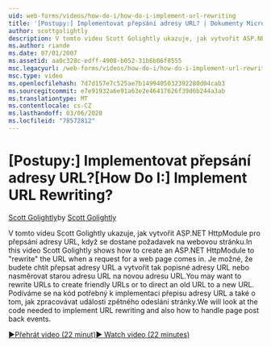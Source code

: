 ```yaml
---
uid: web-forms/videos/how-do-i/how-do-i-implement-url-rewriting
title: '[Postupy:] Implementovat přepsání adresy URL? | Dokumenty Microsoft'
author: scottgolightly
description: V tomto videu Scott Golightly ukazuje, jak vytvořit ASP.NET HttpModule pro přepsání adresy URL, když se objeví požadavek na webovou stránku. Možná budete chtít přepsat...
ms.author: riande
ms.date: 07/01/2007
ms.assetid: aa0c328c-edff-4908-b052-31b6b06f8555
msc.legacyurl: /web-forms/videos/how-do-i/how-do-i-implement-url-rewriting
msc.type: video
ms.openlocfilehash: 7d7d157e7c525ae7b1499405032392280d04cab3
ms.sourcegitcommit: e7e91932a6e91a63e2e46417626f39d6b244a3ab
ms.translationtype: MT
ms.contentlocale: cs-CZ
ms.lasthandoff: 03/06/2020
ms.locfileid: "78572812"
---
```

# <a name="how-do-i-implement-url-rewriting"></a><span data-ttu-id="9c753-105">[Postupy:] Implementovat přepsání adresy URL?</span><span class="sxs-lookup"><span data-stu-id="9c753-105">[How Do I:] Implement URL Rewriting?</span></span>

<span data-ttu-id="9c753-106">[Scott Golightly](https://github.com/scottgolightly)</span><span class="sxs-lookup"><span data-stu-id="9c753-106">by [Scott Golightly](https://github.com/scottgolightly)</span></span>

<span data-ttu-id="9c753-107">V tomto videu Scott Golightly ukazuje, jak vytvořit ASP.NET HttpModule pro přepsání adresy URL, když se dostane požadavek na webovou stránku.</span><span class="sxs-lookup"><span data-stu-id="9c753-107">In this video Scott Golightly shows how to create an ASP.NET HttpModule to "rewrite" the URL when a request for a web page comes in.</span></span> <span data-ttu-id="9c753-108">Je možné, že budete chtít přepsat adresy URL a vytvořit tak popisné adresy URL nebo nasměrovat starou adresu URL na novou adresu URL.</span><span class="sxs-lookup"><span data-stu-id="9c753-108">You may want to rewrite URLs to create friendly URLs or to direct an old URL to a new URL.</span></span> <span data-ttu-id="9c753-109">Podíváme se na kód potřebný k implementaci přepisu adresy URL a také o tom, jak zpracovávat události zpětného odeslání stránky.</span><span class="sxs-lookup"><span data-stu-id="9c753-109">We will look at the code needed to implement URL rewriting and also how to handle page post back events.</span></span>

[<span data-ttu-id="9c753-110">&#9654;Přehrát video (22 minut)</span><span class="sxs-lookup"><span data-stu-id="9c753-110">&#9654; Watch video (22 minutes)</span></span>](https://channel9.msdn.com/Blogs/ASP-NET-Site-Videos/how-do-i-implement-url-rewriting)
